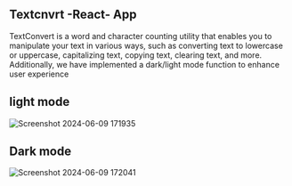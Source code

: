 ## Textcnvrt -React- App
 
 TextConvert is a word and character counting utility that enables you to manipulate your text in various ways, such as converting text to lowercase or uppercase, capitalizing text, copying text, clearing text, and more. Additionally, we have implemented a dark/light mode function to enhance user experience

 ## light mode

 ![Screenshot 2024-06-09 171935](https://github.com/verma2209/Textcnvrt-React-App/assets/119332108/70e7cc1c-33f0-4f4d-833f-2a4872225689)


 ## Dark mode
 
 ![Screenshot 2024-06-09 172041](https://github.com/verma2209/Textcnvrt-React-App/assets/119332108/2cd75dd4-1fd7-474c-a149-ced1e9db176e)

